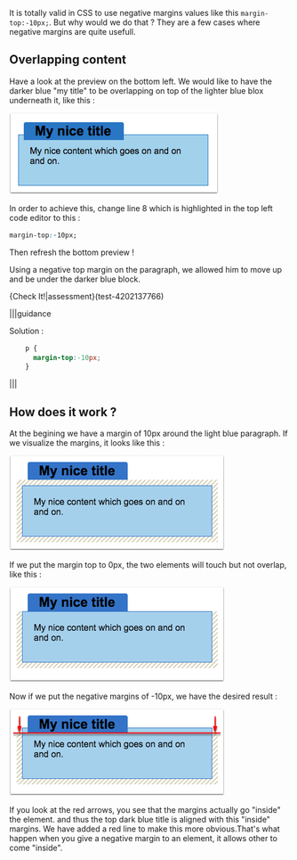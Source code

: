 It is totally valid in CSS to use negative margins values like this `margin-top:-10px;`. But why would we do that ?
They are a few cases where negative margins are quite usefull.

## Overlapping content

Have a look at the preview on the bottom left. We would like to have the darker blue "my title" to be overlapping on top of the lighter blue blox underneath it, like this :

![](.guides/img/overlapping.png)

In order to achieve this, change line 8 which is highlighted in the top left code editor to this :

```css
margin-top:-10px;
```

Then refresh the bottom preview !

Using a negative top margin on the paragraph, we allowed him to move up and be under the darker blue block.

{Check It!|assessment}(test-4202137766)

|||guidance

Solution :

```css
    p {
      margin-top:-10px;
    }
```
|||

## How does it work ?

At the begining we have a margin of 10px around the light blue paragraph. If we visualize the margins, it looks like this :

![](.guides/img/with-margin.png)

If we put the margin top to 0px, the two elements will touch but not overlap, like this :

![](.guides/img/null-margin.png)

Now if we put the negative margins of -10px, we have the desired result :

![](.guides/img/negative-margin.png)

If you look at the red arrows, you see that the margins actually go "inside" the element. and thus the top dark blue title is aligned with this "inside" margins. We have added a red line to make this more obvious.That's what happen when you give a negative margin to an element, it allows other to come "inside".




